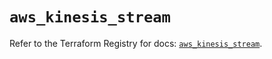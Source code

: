 # `aws_kinesis_stream`

Refer to the Terraform Registry for docs: [`aws_kinesis_stream`](https://registry.terraform.io/providers/hashicorp/aws/6.13.0/docs/resources/kinesis_stream).
